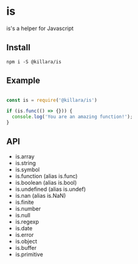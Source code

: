 # is

is's a helper for Javascript

## Install

`npm i -S @killara/is`

## Example

```javascript

const is = require('@killara/is')

if (is.func(() => {})) {
  console.log('You are an amazing function!');
} 

```

## API

* is.array
* is.string
* is.symbol
* is.function (alias is.func)
* is.boolean (alias is.bool)
* is.undefined (alias is.undef)
* is.nan (alias is.NaN)
* is.finite
* is.number
* is.null
* is.regexp
* is.date
* is.error
* is.object
* is.buffer
* is.primitive
